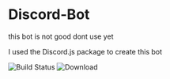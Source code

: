 # Discord-Bot
this bot is not good dont use yet

I used the Discord.js package to create this bot

![Build Status](https://travis-ci.org/ali-irawan/xtra.svg?branch=master)
![Download](https://poser.pugx.org/ali-irawan/xtra/d/total.svg)
